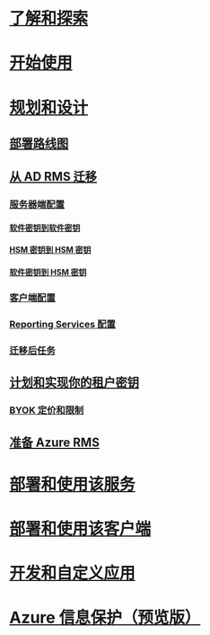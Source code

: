 # [了解和探索](/rights-management/understand-explore/azure-rights-management)
# [开始使用](/rights-management/get-started/requirements-azure-rms)
# [规划和设计](deployment-roadmap.md)
## [部署路线图](deployment-roadmap.md)
## [从 AD RMS 迁移](migrate-from-ad-rms-to-azure-rms.md)
### [服务器端配置](migrate-from-ad-rms-phase1.md)
#### [软件密钥到软件密钥](migrate-softwarekey-to-softwarekey.md)
#### [HSM 密钥到 HSM 密钥](migrate-hsmkey-to-hsmkey.md)
#### [软件密钥到 HSM 密钥](migrate-softwarekey-to-hsmkey.md)
### [客户端配置](migrate-from-ad-rms-phase2.md)
### [Reporting Services 配置](migrate-from-ad-rms-phase3.md)
### [迁移后任务](migrate-from-ad-rms-phase4.md)
## [计划和实现你的租户密钥](plan-implement-tenant-key.md)
### [BYOK 定价和限制](byok-price-restrictions.md)
## [准备 Azure RMS](prepare.md)
# [部署和使用该服务](/rights-management/deploy-use/activate-service)
# [部署和使用该客户端](/rights-management/rms-client/use-client)
# [开发和自定义应用](/rights-management/develop/developers-guide)
# [Azure 信息保护（预览版）](/rights-management/information-protection/what-is-information-protection)


<!--HONumber=Aug16_HO3-->


